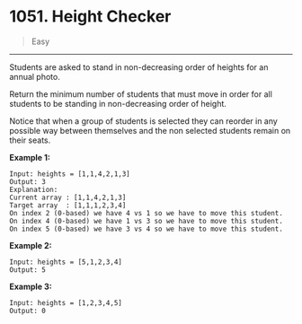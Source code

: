 # 1051. Height Checker

> Easy

------

Students are asked to stand in non-decreasing order of heights for an annual photo.

Return the minimum number of students that must move in order for all students to be standing in non-decreasing order of height.

Notice that when a group of students is selected they can reorder in any possible way between themselves and the non selected students remain on their seats.

**Example 1:**

```
Input: heights = [1,1,4,2,1,3]
Output: 3
Explanation:
Current array : [1,1,4,2,1,3]
Target array  : [1,1,1,2,3,4]
On index 2 (0-based) we have 4 vs 1 so we have to move this student.
On index 4 (0-based) we have 1 vs 3 so we have to move this student.
On index 5 (0-based) we have 3 vs 4 so we have to move this student.
```

**Example 2:**

```
Input: heights = [5,1,2,3,4]
Output: 5
```

**Example 3:**

```
Input: heights = [1,2,3,4,5]
Output: 0
```